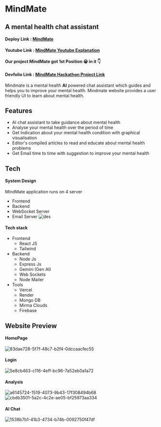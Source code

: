 # MindMate
## A mental health chat assistant

#### Deploy Link : [MindMate](https://mind-mate-wellness.vercel.app/)
#### Youtube Link : [MindMate Youtube Explanation](https://www.youtube.com/watch?v=fUD5HcZhtQI)

#### Our project MindMate got **1st Position** 😀 in it 👇️
#### Devfolio Link : [MindMate Hackathon Project Link](https://devfolio.co/projects/mind-mate-a-mental-health-chat-assistant-1b96)


Mindmate is a mental health **AI** powered chat assistant which guides and helps you to improve your mental health.
Mindmate website provides a user friendly UI to learn about mental health.

## Features

- AI chat assistant to take guidance about mental health
- Analyse your mental health over the period of time
- Get Indication about your mental health condition with graphical visualisation
- Editor's compiled articles to read and educate about mental health problems
- Get Email time to time with suggestion to improve your mental health



## Tech

#### System Design
MindMate application runs on 4 server
- Frontend
- Backend
- WebSocket Server
- Email Server
![des](https://github.com/algovengers/MindMate/assets/126336384/bc6c71c9-017f-49c9-9770-ee10164fe88b)

#### Tech stack
- Frontend
  - React JS
  - Tailwind
- Backend
  - Node Js
  - Express Js
  - Gemini (Gen AI)
  - Web Sockets
  - Node Mailer
- Tools
  - Vercel
  - Render
  - Mongo DB
  - Mirma Clouds
  - Firebase
    
## Website Preview

#### HomePage 
![83dae728-5f7f-48c7-b2f4-0dccaacfec55](https://github.com/algovengers/MindMate/assets/126336384/c7810ff6-73e2-4b17-bbd3-1f5c3761febf)
#### Login
![5e8cb463-c116-4eff-bc96-7a52eb0a1a72](https://github.com/algovengers/MindMate/assets/126336384/e3413eee-e202-4462-b0e1-2b9243924944)
#### Analysis
![a6145724-1519-4073-9b43-17f308494b68](https://github.com/algovengers/MindMate/assets/126336384/c92c881f-7c9d-453b-8121-706f6c926ec4)
![cbdb3501-5a2c-4c2e-ae05-bf25973aa334](https://github.com/algovengers/MindMate/assets/126336384/92cd5ece-79e3-4245-b91e-4d87defaa397)
#### AI Chat
![1538b7b1-41b3-4734-b74b-0092750f47df](https://github.com/algovengers/MindMate/assets/126336384/a2653f47-045b-41ce-951e-da36286240fc)



